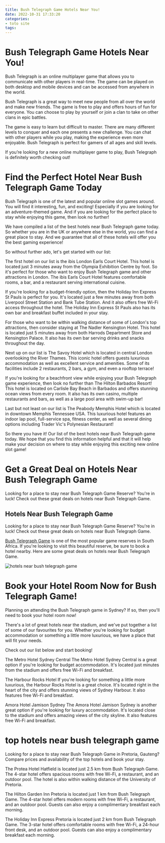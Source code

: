 ```yaml
---
title: Bush Telegraph Game Hotels Near You! 
date: 2022-10-31 17:33:20
categories:
- toto site
tags:
---
```



#  Bush Telegraph Game Hotels Near You! 

Bush Telegraph is an online multiplayer game that allows you to communicate with other players in real-time. The game can be played on both desktop and mobile devices and can be accessed from anywhere in the world. 

Bush Telegraph is a great way to meet new people from all over the world and make new friends. The game is free to play and offers hours of fun for everyone. You can choose to play by yourself or join a clan to take on other clans in epic battles. 

The game is easy to learn but difficult to master. There are many different levels to conquer and each one presents a new challenge. You can chat with other players while you play, making the experience even more enjoyable. Bush Telegraph is perfect for gamers of all ages and skill levels. 

If you’re looking for a new online multiplayer game to play, Bush Telegraph is definitely worth checking out!

#  Find the Perfect Hotel Near Bush Telegraph Game Today 

Bush Telegraph is one of the latest and popular online slot games around. You will find it interesting, fun, and exciting! Especially if you are looking for an adventure-themed game. And if you are looking for the perfect place to stay while enjoying this game, then look no further!

We have compiled a list of the best hotels near Bush Telegraph game today. So whether you are in the UK or anywhere else in the world, you can find a great place to stay. And we guarantee that all of these hotels will offer you the best gaming experience!

So without further ado, let's get started with our list: 

The first hotel on our list is the ibis London Earls Court Hotel. This hotel is located just 3 minutes away from the Olympia Exhibition Centre by foot. So it's perfect for those who want to enjoy Bush Telegraph game and other attractions in London. The ibis Earls Court Hotel features comfortable rooms, a bar, and a restaurant serving international cuisine.

If you're looking for a budget-friendly option, then the Holiday Inn Express St Pauls is perfect for you. It's located just a few minutes away from both Liverpool Street Station and Bank Tube Station. And it also offers free Wi-Fi access throughout the hotel. The Holiday Inn Express St Pauls also has its own bar and breakfast buffet included in your stay.

For those who want to be within walking distance of some of London's top attractions, then consider staying at The Nadler Kensington Hotel. This hotel is located just 5 minutes away from both Harrods Department Store and Kensington Palace. It also has its own bar serving drinks and snacks throughout the day. 

Next up on our list is The Savoy Hotel which is located in central London overlooking the River Thames. This iconic hotel offers guests luxurious accommodation as well as excellent service and amenities. Some of its facilities include 2 restaurants, 2 bars, a gym, and even a rooftop terrace! 

If you're looking for a beachfront view while enjoying your Bush Telegraph game experience, then look no further than The Hilton Barbados Resort! This hotel is located on Carlisle Bay Beach in Barbados and offers stunning ocean views from every room. It also has its own casino, multiple restaurants and bars, as well as a large pool area with swim-up bar!  

Last but not least on our list is The Peabody Memphis Hotel which is located in downtown Memphis Tennessee USA. This luxurious hotel features an indoor lap pool, full-service spa, fitness center, as well as several dining options including Trader Vic's Polynesian Restaurant! 

So there you have it! Our list of the best hotels near Bush Telegraph game today. We hope that you find this information helpful and that it will help make your decision on where to stay while enjoying this exciting new online slot game!

#  Get a Great Deal on Hotels Near Bush Telegraph Game 

Looking for a place to stay near Bush Telegraph Game Reserve? You're in luck! Check out these great deals on hotels near Bush Telegraph Game.

##   Hotels Near Bush Telegraph Game 

Looking for a place to stay near Bush Telegraph Game Reserve? You're in luck! Check out these great deals on hotels near Bush Telegraph Game.

[Bush Telegraph Game](https://goo.gl/maps/D7Yrn4pkS5J2) is one of the most popular game reserves in South Africa. If you're looking to visit this beautiful reserve, be sure to book a hotel nearby. Here are some great deals on hotels near Bush Telegraph Game.

![hotels near bush telegraph game](https://images.reservationcounter.com/tag/bush-telegraph-game-reserve-south-africa/)


#  Book your Hotel Room Now for Bush Telegraph Game! 

Planning on attending the Bush Telegraph game in Sydney? If so, then you'll need to book your hotel room now! 

There's a lot of great hotels near the stadium, and we've put together a list of some of our favourites for you. Whether you're looking for budget accommodation or something a little more luxurious, we have a place that will fit your needs. 

Check out our list below and start booking! 

The Metro Hotel Sydney Central 
The Metro Hotel Sydney Central is a great option if you're looking for budget accommodation. It's located just minutes from the stadium and offers free Wi-Fi and breakfast. 

The Harbour Rocks Hotel 
If you're looking for something a little more luxurious, the Harbour Rocks Hotel is a great choice. It's located right in the heart of the city and offers stunning views of Sydney Harbour. It also features free Wi-Fi and breakfast. 

Amora Hotel Jamison Sydney 
The Amora Hotel Jamison Sydney is another great option if you're looking for luxury accommodation. It's located close to the stadium and offers amazing views of the city skyline. It also features free Wi-Fi and breakfast.

#  top hotels near bush telegraph game

Looking for a place to stay near Bush Telegraph Game in Pretoria, Gauteng? Compare prices and availability of the top hotels and book your stay.

The Protea Hotel Hatfield is located just 2.5 km from Bush Telegraph Game. The 4-star hotel offers spacious rooms with free Wi-Fi, a restaurant, and an outdoor pool. The hotel is also within walking distance of the University of Pretoria.

The Hilton Garden Inn Pretoria is located just 1 km from Bush Telegraph Game. The 4-star hotel offers modern rooms with free Wi-Fi, a restaurant, and an outdoor pool. Guests can also enjoy a complimentary breakfast each morning.

The Holiday Inn Express Pretoria is located just 2 km from Bush Telegraph Game. The 3-star hotel offers comfortable rooms with free Wi-Fi, a 24-hour front desk, and an outdoor pool. Guests can also enjoy a complimentary breakfast each morning.